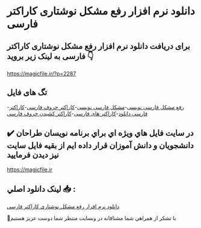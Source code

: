 # دانلود نرم افزار رفع مشکل نوشتاری کاراکتر فارسی

## برای دریافت دانلود نرم افزار رفع مشکل نوشتاری کاراکتر فارسی به لینک زیر بروید 👇

https://magicfile.ir/?p=2287

## تگ های فایل

-[رفع مشکل فارسی نویسی](https://magicfile.ir/product/%d9%86%d8%b1%d9%85-%d8%a7%d9%81%d8%b2%d8%a7%d8%b1-%d8%b1%d9%81%d8%b9-%d9%85%d8%b4%da%a9%d9%84-%d9%86%d9%88%d8%b4%d8%aa%d8%a7%d8%b1%db%8c-%da%a9%d8%a7%d8%b1%d8%a7%da%a9%d8%aa%d8%b1-%d9%81%d8%a7%d8%b1%d8%b3%db%8c/)-[مشکل فارسی نویسی](https://magicfile.ir/product/%d9%86%d8%b1%d9%85-%d8%a7%d9%81%d8%b2%d8%a7%d8%b1-%d8%b1%d9%81%d8%b9-%d9%85%d8%b4%da%a9%d9%84-%d9%86%d9%88%d8%b4%d8%aa%d8%a7%d8%b1%db%8c-%da%a9%d8%a7%d8%b1%d8%a7%da%a9%d8%aa%d8%b1-%d9%81%d8%a7%d8%b1%d8%b3%db%8c/)-[کاراکتر حروف فارسی](https://magicfile.ir/product/%d9%86%d8%b1%d9%85-%d8%a7%d9%81%d8%b2%d8%a7%d8%b1-%d8%b1%d9%81%d8%b9-%d9%85%d8%b4%da%a9%d9%84-%d9%86%d9%88%d8%b4%d8%aa%d8%a7%d8%b1%db%8c-%da%a9%d8%a7%d8%b1%d8%a7%da%a9%d8%aa%d8%b1-%d9%81%d8%a7%d8%b1%d8%b3%db%8c/)-[کاراکتر فارسی دانلود](https://magicfile.ir/product/%d9%86%d8%b1%d9%85-%d8%a7%d9%81%d8%b2%d8%a7%d8%b1-%d8%b1%d9%81%d8%b9-%d9%85%d8%b4%da%a9%d9%84-%d9%86%d9%88%d8%b4%d8%aa%d8%a7%d8%b1%db%8c-%da%a9%d8%a7%d8%b1%d8%a7%da%a9%d8%aa%d8%b1-%d9%81%d8%a7%d8%b1%d8%b3%db%8c/)-[کاراکتر های فارسی](https://magicfile.ir/product/%d9%86%d8%b1%d9%85-%d8%a7%d9%81%d8%b2%d8%a7%d8%b1-%d8%b1%d9%81%d8%b9-%d9%85%d8%b4%da%a9%d9%84-%d9%86%d9%88%d8%b4%d8%aa%d8%a7%d8%b1%db%8c-%da%a9%d8%a7%d8%b1%d8%a7%da%a9%d8%aa%d8%b1-%d9%81%d8%a7%d8%b1%d8%b3%db%8c/)-[کاراکتر کشیدن حروف فارسی](https://magicfile.ir/product/%d9%86%d8%b1%d9%85-%d8%a7%d9%81%d8%b2%d8%a7%d8%b1-%d8%b1%d9%81%d8%b9-%d9%85%d8%b4%da%a9%d9%84-%d9%86%d9%88%d8%b4%d8%aa%d8%a7%d8%b1%db%8c-%da%a9%d8%a7%d8%b1%d8%a7%da%a9%d8%aa%d8%b1-%d9%81%d8%a7%d8%b1%d8%b3%db%8c/)

## ✔️ در سايت فايل هاي ويژه اي براي برنامه نويسان طراحان دانشجويان و دانش آموزان قرار داده ايم از بقيه فايل سايت نيز ديدن فرماييد

https://magicfile.ir


## لينک دانلود اصلي 📥 :

[دانلود نرم افزار رفع مشکل نوشتاری کاراکتر فارسی](https://magicfile.ir/product/%d9%86%d8%b1%d9%85-%d8%a7%d9%81%d8%b2%d8%a7%d8%b1-%d8%b1%d9%81%d8%b9-%d9%85%d8%b4%da%a9%d9%84-%d9%86%d9%88%d8%b4%d8%aa%d8%a7%d8%b1%db%8c-%da%a9%d8%a7%d8%b1%d8%a7%da%a9%d8%aa%d8%b1-%d9%81%d8%a7%d8%b1%d8%b3%db%8c/) 


🙏با تشکر از همراهي شما مشتاقانه در وبسایت منتظر شما دوست عزیز هستیم

